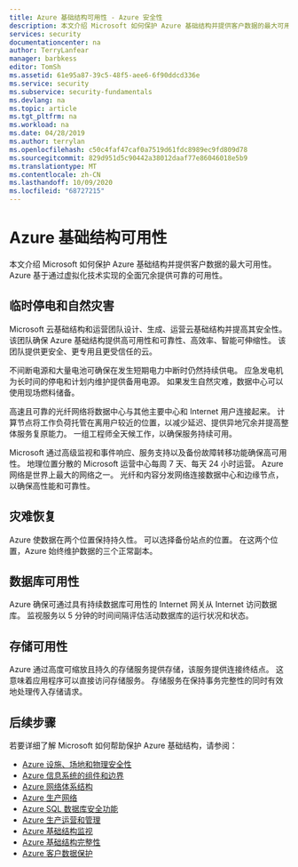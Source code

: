 ```yaml
---
title: Azure 基础结构可用性 - Azure 安全性
description: 本文介绍 Microsoft 如何保护 Azure 基础结构并提供客户数据的最大可用性。
services: security
documentationcenter: na
author: TerryLanfear
manager: barbkess
editor: TomSh
ms.assetid: 61e95a87-39c5-48f5-aee6-6f90ddcd336e
ms.service: security
ms.subservice: security-fundamentals
ms.devlang: na
ms.topic: article
ms.tgt_pltfrm: na
ms.workload: na
ms.date: 04/28/2019
ms.author: terrylan
ms.openlocfilehash: c50c4faf47caf0a7519d61fdc8989ec9fd809d78
ms.sourcegitcommit: 829d951d5c90442a38012daaf77e86046018e5b9
ms.translationtype: MT
ms.contentlocale: zh-CN
ms.lasthandoff: 10/09/2020
ms.locfileid: "68727215"
---
```

# <a name="azure-infrastructure-availability"></a>Azure 基础结构可用性
本文介绍 Microsoft 如何保护 Azure 基础结构并提供客户数据的最大可用性。 Azure 基于通过虚拟化技术实现的全面冗余提供可靠的可用性。

## <a name="temporary-outages-and-natural-disaster"></a>临时停电和自然灾害
Microsoft 云基础结构和运营团队设计、生成、运营云基础结构并提高其安全性。 该团队确保 Azure 基础结构提供高可用性和可靠性、高效率、智能可伸缩性。 该团队提供更安全、更专用且更受信任的云。

不间断电源和大量电池可确保在发生短期电力中断时仍然持续供电。 应急发电机为长时间的停电和计划内维护提供备用电源。 如果发生自然灾难，数据中心可以使用现场燃料储备。

高速且可靠的光纤网络将数据中心与其他主要中心和 Internet 用户连接起来。 计算节点将工作负荷托管在离用户较近的位置，以减少延迟、提供异地冗余并提高整体服务复原能力。 一组工程师全天候工作，以确保服务持续可用。

Microsoft 通过高级监视和事件响应、服务支持以及备份故障转移功能确保高可用性。 地理位置分散的 Microsoft 运营中心每周 7 天、每天 24 小时运营。 Azure 网络是世界上最大的网络之一。 光纤和内容分发网络连接数据中心和边缘节点，以确保高性能和可靠性。

## <a name="disaster-recovery"></a>灾难恢复
Azure 使数据在两个位置保持持久性。 可以选择备份站点的位置。 在这两个位置，Azure 始终维护数据的三个正常副本。

## <a name="database-availability"></a>数据库可用性
Azure 确保可通过具有持续数据库可用性的 Internet 网关从 Internet 访问数据库。 监视服务以 5 分钟的时间间隔评估活动数据库的运行状况和状态。

## <a name="storage-availability"></a>存储可用性
Azure 通过高度可缩放且持久的存储服务提供存储，该服务提供连接终结点。 这意味着应用程序可以直接访问存储服务。 存储服务在保持事务完整性的同时有效地处理传入存储请求。

## <a name="next-steps"></a>后续步骤
若要详细了解 Microsoft 如何帮助保护 Azure 基础结构，请参阅：

- [Azure 设施、场地和物理安全性](physical-security.md)
- [Azure 信息系统的组件和边界](infrastructure-components.md)
- [Azure 网络体系结构](infrastructure-network.md)
- [Azure 生产网络](production-network.md)
- [Azure SQL 数据库安全功能](infrastructure-sql.md)
- [Azure 生产运营和管理](infrastructure-operations.md)
- [Azure 基础结构监视](infrastructure-monitoring.md)
- [Azure 基础结构完整性](infrastructure-integrity.md)
- [Azure 客户数据保护](protection-customer-data.md)
